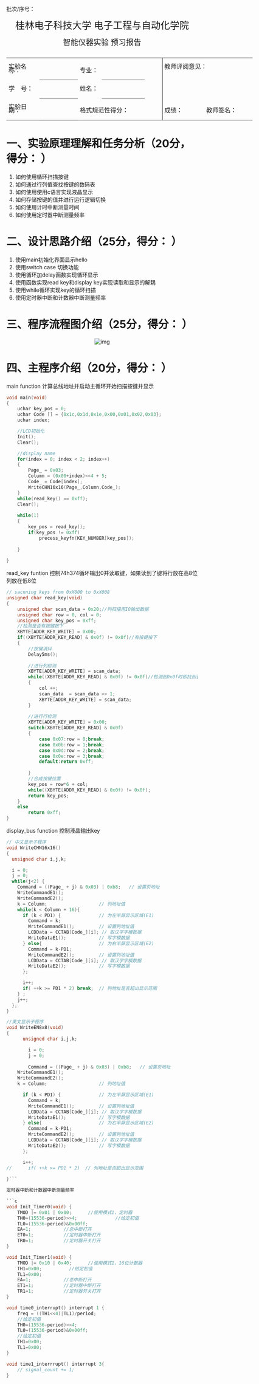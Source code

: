 批次/序号： 
<center style="font-size:25px; margin-bottom:10pt; margin-top:10">桂林电子科技大学 电子工程与自动化学院</center>
<center style="font-size:20px">智能仪器实验 预习报告</center>
<table style="margin-top:20pt; margin-bottom:8pt; width:486.2pt; margin-bottom:0pt; border-collapse:collapse">
				<tr style="height:27.4pt">
					<td rowspan="2" style="width:65.35pt; padding-left:4.25pt; vertical-align:bottom">
						<p style="text-indent:0pt; line-height:60%; font-size:12pt">
							<span style="font-family:宋体">实验名称：</span>
						</p>
					</td>
					<td rowspan="2" style="width:86.9pt; border-bottom:0.75pt solid #000000; padding-left:4.25pt; vertical-align:bottom">
						<p style="text-indent:0pt; text-align:center; line-height:60%; font-size:9pt">
							<span style="font-family:宋体">&#xa0;</span>
						</p>
					</td>
					<td rowspan="2" style="width:42.1pt; padding-left:4.25pt; vertical-align:bottom">
						<p style="text-indent:0pt; line-height:60%; font-size:12pt">
							<span style="font-family:宋体">专业：</span>
						</p>
					</td>
					<td rowspan="2" style="width:98.85pt; border-bottom:0.75pt solid #000000; padding-left:4.25pt; vertical-align:bottom">
						<p style="text-indent:0pt; text-align:center; line-height:60%; font-size:12pt">
							<span style="font-family:宋体">&#xa0</span>
						</p>
					</td>
					<td rowspan="2" style="width:7.38pt; border-right:0.75pt solid #000000; padding-left:4.25pt; vertical-align:bottom">
						<p style="text-indent:21pt; line-height:60%; font-size:12pt">
							<span style="font-family:宋体">&#xa0;</span>
						</p>
					</td>
					<td colspan="3" style="width:179.75pt; border-left:0.75pt solid #000000; padding-left:3.88pt; vertical-align:bottom">
						<p style="text-indent:0pt; text-align:left; line-height:60%; font-size:12pt">
							<span style="font-family:宋体">教师评阅意见：</span>
						</p>
					</td>
				</tr>
				<tr >
					<td colspan="3" rowspan="3" style="width:179.75pt; border-left:0.75pt solid #000000; padding-left:3.88pt; vertical-align:top">
						<p style="text-indent:0pt; line-height:40%; font-size:10pt">
							<span style="font-family:宋体">&#xa0;</span>
						</p>
					</td>
				</tr>
				<tr style="height:1pt">
					<td style="width:55.35pt; padding-left:4.25pt; vertical-align:bottom">
						<p style="text-indent:0pt; line-height:60%; font-size:12pt">
							<span style="font-family:宋体">学</span><span style="font-family:宋体">&#xa0;&#xa0;&#xa0; </span><span style="font-family:宋体">号：</span>
						</p>
					</td>
					<td style="width:86.9pt; border-top:0.75pt solid #000000; border-bottom:0.75pt solid #000000; padding-left:4.25pt; vertical-align:bottom">
						<p style="text-indent:0pt; text-align:center; line-height:60%; font-size:12pt">
							<span style="font-family:宋体">&#xa0;</span>
						</p>
					</td>
					<td style="width:42.1pt; padding-left:4.25pt; vertical-align:bottom">
						<p style="text-indent:0pt; line-height:60%; font-size:12pt">
							<span style="font-family:宋体">姓名：</span>
						</p>
					</td>
					<td style="width:98.85pt; border-top:0.75pt solid #000000; border-bottom:0.75pt solid #000000; padding-left:4.25pt; vertical-align:bottom">
						<p style="text-indent:0pt; text-align:center; line-height:60%; font-size:12pt">
							<span style="font-family:宋体">&#xa0;</span>
						</p>
					</td>
					<td style="width:7.38pt; border-right:0.75pt solid #000000; padding-left:4.25pt; vertical-align:top">
						<p style="text-indent:21pt; line-height:60%; font-size:12pt">
							<span style="font-family:宋体">&#xa0;</span>
						</p>
					</td>
				</tr>
				<tr style="height:1pt">
					<td rowspan="2" style="width:65.35pt; padding-left:4.25pt; vertical-align:bottom">
						<p style="text-indent:0pt; line-height:60%; font-size:12pt">
							<span style="font-family:宋体">实验日期：</span>
						</p>
					</td>
					<td rowspan="2" style="width:86.9pt; border-top:0.75pt solid #000000; border-bottom:0.75pt solid #000000; padding-left:4.25pt; vertical-align:bottom">
						<p style="text-indent:0pt; text-align:center; line-height:60%; font-size:12pt">
							<span style="font-family:'Times New Roman'">&#xa0</span>
						</p>
					</td>
					<td colspan="2" rowspan="2" style="width:135.2pt; padding-left:4.25pt; vertical-align:bottom">
						<p style="text-indent:0pt; text-align:left; line-height:60%; font-size:12pt">
							<span style="font-family:宋体">格式规范性得分：</span>
						</p>
					</td>
					<td rowspan="2" style="width:7.38pt; border-right:0.75pt solid #000000; padding-left:4.25pt; vertical-align:top">
						<p style="text-indent:21pt; line-height:60%; font-size:12pt">
							<span style="font-family:宋体">&#xa0;</span>
						</p>
					</td>
				</tr>
				<tr style="height:18.45pt">
					<td style="width:41.5pt; border-left:0.75pt solid #000000; padding-left:3.88pt; vertical-align:bottom">
						<p style="text-indent:0pt; text-align:left; line-height:60%; font-size:12pt">
							<span style="font-family:宋体">成绩：</span>
						</p>
					</td>
					<td style="width:33pt; padding-left:4.25pt; vertical-align:bottom">
						<p style="text-indent:0pt; text-align:center; line-height:60%; font-size:12pt">
							<span style="font-family:宋体">&#xa0;</span>
						</p>
					</td>
					<td style="width:106.75pt; padding-left:4.25pt; vertical-align:bottom">
						<p style="text-indent:0pt; text-align:left; line-height:60%; font-size:12pt">
							<span style="font-family:宋体">教师签名：</span>
						</p>
					</td>
				</tr>
				<!-- <tr style="height:0pt">
 -->
				<!-- 	<td style="width:59.6pt">
 -->
				<!-- 	</td>
 -->
				<!-- 	<td style="width:91.15pt">
 -->
				<!-- 	</td>
 -->
				<!-- 	<td style="width:36.35pt">
 -->
				<!-- 	</td>
 -->
				<!-- 	<td style="width:103.1pt">
 -->
				<!-- 	</td>
 -->
				<!-- 	<td style="width:12pt">
 -->
				<!-- 	</td>
 -->
				<!-- 	<td style="width:35.75pt">
 -->
				<!-- 	</td>
 -->
				<!-- 	<td style="width:37.25pt">
 -->
				<!-- 	</td>
 -->
				<!-- 	<td style="width:111pt">
 -->
				<!-- 	</td>
 -->
				<!-- </tr>
 -->
</table>

# 一、实验原理理解和任务分析（20分，得分： ）

1. 如何使用循环扫描按键
2. 如何通过行列值查找按键的数码表
3. 如何使用使用c语言实现液晶显示
4. 如何存储按键的值并进行运行逻辑切换
5. 如何使用计时中断测量时间
6. 如何使用定时器中断测量频率

# 二、设计思路介绍（25分，得分： ）


1. 使用main初始化界面显示hello
2. 使用switch case 切换功能
3. 使用循环加delay函数实现循环显示
4. 使用函数实现read key和display key实现读取和显示的解耦
5. 使用while循环实现key的循环扫描
6. 使用定时器中断和计数器中断测量频率



# 三、程序流程图介绍（25分，得分： ）
<center>

![img](../chapter_5/chapter5.drawio.png)

</center>

# 四、主程序介绍（20分，得分： ）

main function 计算总线地址并启动主循环开始扫描按键并显示
```c
void main(void)
{
	uchar key_pos = 0;
	uchar Code [] = {0x1c,0x1d,0x1e,0x00,0x01,0x02,0x03};
	uchar index;

	//LCD初始化
	Init();
	Clear();

	//display name
	for(index = 0; index < 2; index++)
	{
		Page_ = 0x03;
		Column = (0x00+index)<<4 + 5;
		Code_ = Code[index];
		WriteCHN16x16(Page_,Column,Code_);
	}
	while(read_key() == 0xff);
	Clear();
	
	while(1)
	{
		key_pos = read_key();
		if(key_pos != 0xff)
			precess_keyfn(KEY_NUMBER[key_pos]);
		
	}
	
}
```

read_key funtion 控制74h374循环输出0并读取键，如果读到了键将行放在高8位列放在低8位

```c
// sacnning keys from 0xX000 to 0xX008
unsigned char read_key(void)
{
	unsigned char scan_data = 0x20;//列扫描用IO输出数据
	unsigned char row = 0, col = 0;
	unsigned char key_pos = 0xff;
	//检测是否有按键按下
	XBYTE[ADDR_KEY_WRITE] = 0x00;
	if((XBYTE[ADDR_KEY_READ] & 0x0f) != 0x0f)//有按键按下
	{
		//按键消抖
		Delay5ms();
		
		//进行列检测
		XBYTE[ADDR_KEY_WRITE] = scan_data;
		while((XBYTE[ADDR_KEY_READ] & 0x0f) != 0x0f)//检测到0x0f时即找到该列
		{
			col ++;
			scan_data  = scan_data >> 1;
			XBYTE[ADDR_KEY_WRITE] = scan_data;
		}
		
		//进行行检测
		XBYTE[ADDR_KEY_WRITE] = 0x00;
		switch(XBYTE[ADDR_KEY_READ] & 0x0f)
		{
			case 0x07:row = 0;break;
			case 0x0b:row = 1;break;
			case 0x0d:row = 2;break;
			case 0x0e:row = 3;break;
			default:return 0xff;
			
		}
		//合成按键位置
		key_pos = row*6 + col;
		while((XBYTE[ADDR_KEY_READ] & 0x0f) != 0x0f);
		return key_pos;
	}
	else
		return 0xff;
}
```

display_bus function 控制液晶输出key

```c
// 中文显示子程序
void WriteCHN16x16()
{
  unsigned char i,j,k;

  i = 0;
  j = 0;
  while(j<2) {
    Command = ((Page_ + j) & 0x03) | 0xb8;   // 设置页地址
    WriteCommandE1();
    WriteCommandE2();
    k = Column;                   // 列地址值
    while(k < Column + 16){
      if (k < PD1) {              // 为左半屏显示区域(E1)
        Command = k;
        WriteCommandE1();         // 设置列地址值
        LCDData = CCTAB[Code_][i]; // 取汉字字模数据
        WriteDataE1();            // 写字模数据
      } else{                     // 为右半屏显示区域(E2)
        Command = k-PD1;
        WriteCommandE2();         // 设置列地址值
        LCDData = CCTAB[Code_][i]; // 取汉字字模数据
        WriteDataE2();            // 写字模数据
      };

      i++;
      if( ++k >= PD1 * 2) break;  // 列地址是否超出显示范围
    } ;
    j++;
  };
}

//英文显示子程序
void WriteEN8x8(void)
{
	  unsigned char i,j,k;

		i = 0;
		j = 0;
	
		Command = ((Page_ + j) & 0x03) | 0xb8;   // 设置页地址
    WriteCommandE1();
    WriteCommandE2();
    k = Column;                   // 列地址值

      if (k < PD1) {              // 为左半屏显示区域(E1)
        Command = k;
        WriteCommandE1();         // 设置列地址值
        LCDData = CCTAB[Code_][i]; // 取汉字字模数据
        WriteDataE1();            // 写字模数据
      } else{                     // 为右半屏显示区域(E2)
        Command = k-PD1;
        WriteCommandE2();         // 设置列地址值
        LCDData = CCTAB[Code_][i]; // 取汉字字模数据
        WriteDataE2();            // 写字模数据
      };

      i++;
//      if( ++k >= PD1 * 2)  // 列地址是否超出显示范围
	
}```

定时器中断和计数器中断测量频率

```c
void Init_Timer0(void) {
	TMOD |= 0x01 | 0x00;      //使用模式1，定时器
	TH0=(15536-period)>>4;          	//给定初值
	TL0=(15536-period)&0x00ff;         
	EA=1;            //总中断打开
	ET0=1;           //定时器中断打开
	TR0=1;           //定时器开关打开
}

void Init_Timer1(void) {
	TMOD |= 0x10 | 0x40;      //使用模式1，16位计数器
	TH1=0x00;          //给定初值
	TL1=0x00;         
	EA=1;            //总中断打开
	ET1=1;           //定时器中断打开
	TR1=1;           //定时器开关打开
}

void time0_interrupt() interrupt 1 {
	freq = ((TH1<<4)|TL1)/period;
	//给定初值
	TH0=(15536-period)>>4;          	
	TL0=(15536-period)&0x00ff; 
	//给定初值
	TH1=0x00;
	TL1=0x00;   
}

void time1_interrrupt() interrupt 3{
	// signal_count += 1;
}
```


